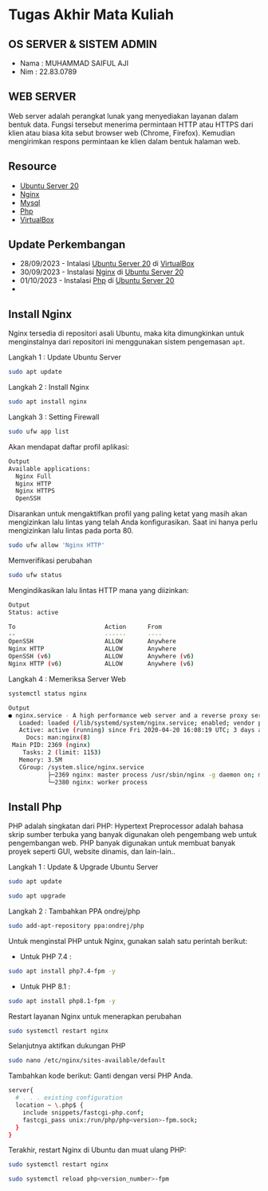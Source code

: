 # Tugas Akhir Mata Kuliah
## OS SERVER & SISTEM ADMIN
- Nama : MUHAMMAD SAIFUL AJI
- Nim  : 22.83.0789



## WEB SERVER
Web server adalah perangkat lunak yang menyediakan layanan dalam bentuk data. Fungsi tersebut menerima permintaan HTTP atau HTTPS dari klien atau biasa kita sebut browser web  (Chrome, Firefox). Kemudian mengirimkan respons permintaan ke klien dalam bentuk halaman web.

## Resource

- [Ubuntu Server 20](https://releases.ubuntu.com/focal/)
- [Nginx](https://www.nginx.com/)
- [Mysql](https://www.mysql.com/)
- [Php](https://www.php.net/)
- [VirtualBox](https://www.virtualbox.org/)


## Update Perkembangan

- 28/09/2023 - Intalasi [Ubuntu Server 20](https://releases.ubuntu.com/focal/) di [VirtualBox](https://www.virtualbox.org/)
- 30/09/2023 - Instalasi [Nginx](https://www.nginx.com/) di [Ubuntu Server 20](https://releases.ubuntu.com/focal/)
- 01/10/2023 - Instalasi [Php](https://www.php.net/) di [Ubuntu Server 20](https://releases.ubuntu.com/focal/)
-

## Install Nginx

Nginx tersedia di repositori asali Ubuntu, maka kita dimungkinkan untuk menginstalnya dari repositori ini menggunakan sistem pengemasan `apt`.

Langkah 1 : Update Ubuntu Server

```sh
sudo apt update
```
Langkah 2 : Install Nginx

```sh
sudo apt install nginx
```
Langkah 3 : Setting Firewall

```sh
sudo ufw app list
```
Akan mendapat daftar profil aplikasi:
```sh
Output
Available applications:
  Nginx Full
  Nginx HTTP
  Nginx HTTPS
  OpenSSH
```
Disarankan untuk mengaktifkan profil yang paling ketat yang masih akan mengizinkan lalu lintas yang telah Anda konfigurasikan. Saat ini hanya perlu mengizinkan lalu lintas pada porta 80.
```sh
sudo ufw allow 'Nginx HTTP'
```
Memverifikasi perubahan
```sh
sudo ufw status
```
Mengindikasikan lalu lintas HTTP mana yang diizinkan:
```sh
Output
Status: active
```
```sh
To                         Action      From
--                         ------      ----
OpenSSH                    ALLOW       Anywhere                  
Nginx HTTP                 ALLOW       Anywhere                  
OpenSSH (v6)               ALLOW       Anywhere (v6)             
Nginx HTTP (v6)            ALLOW       Anywhere (v6)
```
Langkah 4 : Memeriksa Server Web

```sh
systemctl status nginx
```
```sh
Output
● nginx.service - A high performance web server and a reverse proxy server
   Loaded: loaded (/lib/systemd/system/nginx.service; enabled; vendor preset: enabled)
   Active: active (running) since Fri 2020-04-20 16:08:19 UTC; 3 days ago
     Docs: man:nginx(8)
 Main PID: 2369 (nginx)
    Tasks: 2 (limit: 1153)
   Memory: 3.5M
   CGroup: /system.slice/nginx.service
           ├─2369 nginx: master process /usr/sbin/nginx -g daemon on; master_process on;
           └─2380 nginx: worker process
```
## Install Php

PHP adalah singkatan dari PHP: Hypertext Preprocessor adalah bahasa skrip sumber terbuka yang banyak digunakan oleh pengembang web untuk pengembangan web. PHP banyak digunakan untuk membuat banyak proyek seperti GUI, website dinamis, dan lain-lain..

Langkah 1 : Update & Upgrade Ubuntu Server

```sh
sudo apt update
```
```sh
sudo apt upgrade
```
Langkah 2 : Tambahkan PPA ondrej/php

```sh
sudo add-apt-repository ppa:ondrej/php
```
Untuk menginstal PHP untuk Nginx, gunakan salah satu perintah berikut:
- Untuk PHP 7.4 :
```sh
sudo apt install php7.4-fpm -y
```
- Untuk PHP 8.1 :
 ```sh
sudo apt install php8.1-fpm -y
```
Restart layanan Nginx untuk menerapkan perubahan
```sh
sudo systemctl restart nginx
```
Selanjutnya aktifkan dukungan PHP
```sh
sudo nano /etc/nginx/sites-available/default
```
Tambahkan kode berikut:
Ganti <version>dengan versi PHP Anda.
```sh
server{
  # . . . existing configuration
  location ~ \.php$ {
    include snippets/fastcgi-php.conf;
    fastcgi_pass unix:/run/php/php<version>-fpm.sock;
  }
}
```
Terakhir, restart Nginx di Ubuntu dan muat ulang PHP:

```sh
sudo systemctl restart nginx
```
```sh
sudo systemctl reload php<version_number>-fpm
```

















